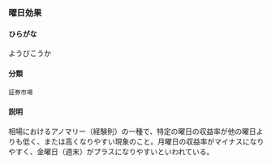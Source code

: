 <div style="display:none;">

## [あ行](securities-terms?id=あ行)
## [か行](securities-terms?id=か行)
## [さ行](securities-terms?id=さ行)
## [た行](securities-terms?id=た行)
## [な行](securities-terms?id=な行)
## [は行](securities-terms?id=は行)
## [ま行](securities-terms?id=ま行)
## [や行](securities-terms?id=や行)

</div>

### 曜日効果

#### ひらがな

ようびこうか

#### 分類

`証券市場`

#### 説明

相場におけるアノマリー（経験則）の一種で、特定の曜日の収益率が他の曜日よりも低く、または高くなりやすい現象のこと。月曜日の収益率がマイナスになりやすく、金曜日（週末）がプラスになりやすいといわれている。

<div style="display:none;">

## [ら行](securities-terms?id=ら行)
## [わ行](securities-terms?id=わ行)
## [英数字・記号](securities-terms?id=英数字・記号)

</div>

